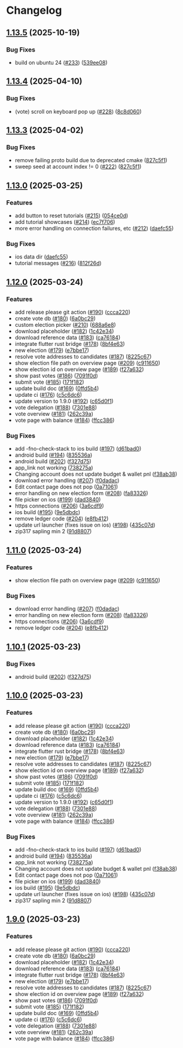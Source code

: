 # Changelog

## [1.13.5](https://github.com/hhanh00/zwallet/compare/v1.13.4...v1.13.5) (2025-10-19)


### Bug Fixes

* build on ubuntu 24 ([#233](https://github.com/hhanh00/zwallet/issues/233)) ([539ee08](https://github.com/hhanh00/zwallet/commit/539ee08a621f8e08d04e6bc55da2e3b037270377))

## [1.13.4](https://github.com/hhanh00/zwallet/compare/v1.13.3...v1.13.4) (2025-04-10)


### Bug Fixes

* (vote) scroll on keyboard pop up ([#228](https://github.com/hhanh00/zwallet/issues/228)) ([8c8d060](https://github.com/hhanh00/zwallet/commit/8c8d06025d51650ef05f51e5767764523c16668e))

## [1.13.3](https://github.com/hhanh00/zwallet/compare/v1.13.2...v1.13.3) (2025-04-02)


### Bug Fixes

* remove failing proto build due to deprecated cmake ([827c5f1](https://github.com/hhanh00/zwallet/commit/827c5f1522cbf987c58d3f9fc082db39faf16fbd))
* sweep seed at account index != 0 ([#222](https://github.com/hhanh00/zwallet/issues/222)) ([827c5f1](https://github.com/hhanh00/zwallet/commit/827c5f1522cbf987c58d3f9fc082db39faf16fbd))

## [1.13.0](https://github.com/hhanh00/zwallet/compare/v1.12.0...v1.13.0) (2025-03-25)


### Features

* add button to reset tutorials ([#215](https://github.com/hhanh00/zwallet/issues/215)) ([054ce0d](https://github.com/hhanh00/zwallet/commit/054ce0db8a928bb898d4f29334df00b0ad8d0220))
* add tutorial showcases ([#214](https://github.com/hhanh00/zwallet/issues/214)) ([ec7f706](https://github.com/hhanh00/zwallet/commit/ec7f706cc1de73cfb46a11e408dd0ae6a261a3d7))
* more error handling on connection failures, etc ([#212](https://github.com/hhanh00/zwallet/issues/212)) ([daefc55](https://github.com/hhanh00/zwallet/commit/daefc558a84fb737b44bfd14f9f2d9af527f409d))


### Bug Fixes

* ios data dir ([daefc55](https://github.com/hhanh00/zwallet/commit/daefc558a84fb737b44bfd14f9f2d9af527f409d))
* tutorial messages ([#216](https://github.com/hhanh00/zwallet/issues/216)) ([812f26d](https://github.com/hhanh00/zwallet/commit/812f26d17c94b3869024001a4ec85d1db22f06e3))

## [1.12.0](https://github.com/hhanh00/zwallet/compare/v1.11.0...v1.12.0) (2025-03-24)


### Features

* add release please git action ([#190](https://github.com/hhanh00/zwallet/issues/190)) ([ccca220](https://github.com/hhanh00/zwallet/commit/ccca220bf0fac6150a06b5deef07aa1e6b791c09))
* create vote db ([#180](https://github.com/hhanh00/zwallet/issues/180)) ([6a0bc29](https://github.com/hhanh00/zwallet/commit/6a0bc29addb84ad5e7f7cb76bd2af56fcf2f9cfd))
* custom election picker ([#210](https://github.com/hhanh00/zwallet/issues/210)) ([688a6e8](https://github.com/hhanh00/zwallet/commit/688a6e89dc50d2058af71949ce92d82c8937bafb))
* download placeholder ([#182](https://github.com/hhanh00/zwallet/issues/182)) ([1c42e34](https://github.com/hhanh00/zwallet/commit/1c42e34574bb186bc17bdc70880801fb40f59ba4))
* download reference data ([#183](https://github.com/hhanh00/zwallet/issues/183)) ([ca76184](https://github.com/hhanh00/zwallet/commit/ca76184d62083d3d3507ba8b9a780047a6a39d23))
* integrate flutter rust bridge ([#178](https://github.com/hhanh00/zwallet/issues/178)) ([8bf4e63](https://github.com/hhanh00/zwallet/commit/8bf4e638a4a6097fbf7cb137b89c81565f5af45b))
* new election ([#179](https://github.com/hhanh00/zwallet/issues/179)) ([e7bbe17](https://github.com/hhanh00/zwallet/commit/e7bbe17a2505024ec8a0afd41c34c973f171090e))
* resolve vote addresses to candidates ([#187](https://github.com/hhanh00/zwallet/issues/187)) ([8225c67](https://github.com/hhanh00/zwallet/commit/8225c6791cc583ea162c8d7a91530dab6d386562))
* show election file path on overview page ([#209](https://github.com/hhanh00/zwallet/issues/209)) ([c911650](https://github.com/hhanh00/zwallet/commit/c9116506b677c649dc77cea079b755b5aeb57ca9))
* show election id on overview page ([#189](https://github.com/hhanh00/zwallet/issues/189)) ([f27a632](https://github.com/hhanh00/zwallet/commit/f27a6324af3c4ab9136fe7a5f4787b00719395e1))
* show past votes ([#186](https://github.com/hhanh00/zwallet/issues/186)) ([7091f0d](https://github.com/hhanh00/zwallet/commit/7091f0d04ec498ba3fa1b17281cc1511fab67a60))
* submit vote ([#185](https://github.com/hhanh00/zwallet/issues/185)) ([171f182](https://github.com/hhanh00/zwallet/commit/171f182e88b25c34443b9180477c15f2ea2b463d))
* update build doc ([#169](https://github.com/hhanh00/zwallet/issues/169)) ([0ffd5b4](https://github.com/hhanh00/zwallet/commit/0ffd5b4fd08d0fd7fa48aeacf43bc8b5b6941b78))
* update ci ([#176](https://github.com/hhanh00/zwallet/issues/176)) ([c5c6dc6](https://github.com/hhanh00/zwallet/commit/c5c6dc62391d755bdfbbb008c75df5af3867a934))
* update version to 1.9.0 ([#192](https://github.com/hhanh00/zwallet/issues/192)) ([c65d0f1](https://github.com/hhanh00/zwallet/commit/c65d0f18ca6a8463e70f5cf2fa8482697ec254c0))
* vote delegation ([#188](https://github.com/hhanh00/zwallet/issues/188)) ([7301e88](https://github.com/hhanh00/zwallet/commit/7301e8827774128d6e707815c99b03cebf9aecf6))
* vote overview ([#181](https://github.com/hhanh00/zwallet/issues/181)) ([262c39a](https://github.com/hhanh00/zwallet/commit/262c39af94cbf67cc45eb3f8feba48d84019aa9c))
* vote page with balance ([#184](https://github.com/hhanh00/zwallet/issues/184)) ([ffcc386](https://github.com/hhanh00/zwallet/commit/ffcc3862308d6f1ffb9216b1cee0429b607e2448))


### Bug Fixes

* add -fno-check-stack to ios build ([#197](https://github.com/hhanh00/zwallet/issues/197)) ([d61bad0](https://github.com/hhanh00/zwallet/commit/d61bad05dfeabffd947e892fe6405ac3c7f5a884))
* android build ([#194](https://github.com/hhanh00/zwallet/issues/194)) ([835536a](https://github.com/hhanh00/zwallet/commit/835536a62eab6f2cf20108d91a1b7079cac74c59))
* android build ([#202](https://github.com/hhanh00/zwallet/issues/202)) ([f327d75](https://github.com/hhanh00/zwallet/commit/f327d754ed5a2b7199c227cbbb6fc29310ac8e14))
* app_link not working ([738275a](https://github.com/hhanh00/zwallet/commit/738275a2ad468a256ff73dcddc8219e052eef2ad))
* Changing account does not update budget & wallet pnl ([f38ab38](https://github.com/hhanh00/zwallet/commit/f38ab38c636d4ebfc572be7f2d88c9245d4f7bcb))
* download error handling ([#207](https://github.com/hhanh00/zwallet/issues/207)) ([f0dadac](https://github.com/hhanh00/zwallet/commit/f0dadacb2784cc7889fde533b1e7520f55bb4e9e))
* Edit contact page does not pop ([0a71061](https://github.com/hhanh00/zwallet/commit/0a7106160061420dd4a54f05f42837819c07c499))
* error handling on new election form ([#208](https://github.com/hhanh00/zwallet/issues/208)) ([fa83326](https://github.com/hhanh00/zwallet/commit/fa833262c5507f9bdbe5fc21412c6d460c654b75))
* file picker on ios ([#199](https://github.com/hhanh00/zwallet/issues/199)) ([dad3840](https://github.com/hhanh00/zwallet/commit/dad384083b0339596230fcaa5043dfd9e09a4465))
* https connections ([#206](https://github.com/hhanh00/zwallet/issues/206)) ([3a6cdf9](https://github.com/hhanh00/zwallet/commit/3a6cdf9bcb42ec153c617bf25b26a7c2b0daf01c))
* ios build ([#195](https://github.com/hhanh00/zwallet/issues/195)) ([9e5dbdc](https://github.com/hhanh00/zwallet/commit/9e5dbdc5a713c1b69bc0cc5e3eaf0661c01a5568))
* remove ledger code ([#204](https://github.com/hhanh00/zwallet/issues/204)) ([e8fb412](https://github.com/hhanh00/zwallet/commit/e8fb412f22df96f87fd2d069daf742c91334b4d2))
* update url launcher (fixes issue on ios) ([#198](https://github.com/hhanh00/zwallet/issues/198)) ([435c07d](https://github.com/hhanh00/zwallet/commit/435c07da9a2df68cb23d12c08d1ff4af7ab72589))
* zip317 sapling min 2 ([91d8807](https://github.com/hhanh00/zwallet/commit/91d880745ca71eaff20571effaf9ef3cde4f53ec))

## [1.11.0](https://github.com/hhanh00/zwallet/compare/v1.10.1...v1.11.0) (2025-03-24)


### Features

* show election file path on overview page ([#209](https://github.com/hhanh00/zwallet/issues/209)) ([c911650](https://github.com/hhanh00/zwallet/commit/c9116506b677c649dc77cea079b755b5aeb57ca9))


### Bug Fixes

* download error handling ([#207](https://github.com/hhanh00/zwallet/issues/207)) ([f0dadac](https://github.com/hhanh00/zwallet/commit/f0dadacb2784cc7889fde533b1e7520f55bb4e9e))
* error handling on new election form ([#208](https://github.com/hhanh00/zwallet/issues/208)) ([fa83326](https://github.com/hhanh00/zwallet/commit/fa833262c5507f9bdbe5fc21412c6d460c654b75))
* https connections ([#206](https://github.com/hhanh00/zwallet/issues/206)) ([3a6cdf9](https://github.com/hhanh00/zwallet/commit/3a6cdf9bcb42ec153c617bf25b26a7c2b0daf01c))
* remove ledger code ([#204](https://github.com/hhanh00/zwallet/issues/204)) ([e8fb412](https://github.com/hhanh00/zwallet/commit/e8fb412f22df96f87fd2d069daf742c91334b4d2))

## [1.10.1](https://github.com/hhanh00/zwallet/compare/v1.10.0...v1.10.1) (2025-03-23)


### Bug Fixes

* android build ([#202](https://github.com/hhanh00/zwallet/issues/202)) ([f327d75](https://github.com/hhanh00/zwallet/commit/f327d754ed5a2b7199c227cbbb6fc29310ac8e14))

## [1.10.0](https://github.com/hhanh00/zwallet/compare/v1.9.0...v1.10.0) (2025-03-23)


### Features

* add release please git action ([#190](https://github.com/hhanh00/zwallet/issues/190)) ([ccca220](https://github.com/hhanh00/zwallet/commit/ccca220bf0fac6150a06b5deef07aa1e6b791c09))
* create vote db ([#180](https://github.com/hhanh00/zwallet/issues/180)) ([6a0bc29](https://github.com/hhanh00/zwallet/commit/6a0bc29addb84ad5e7f7cb76bd2af56fcf2f9cfd))
* download placeholder ([#182](https://github.com/hhanh00/zwallet/issues/182)) ([1c42e34](https://github.com/hhanh00/zwallet/commit/1c42e34574bb186bc17bdc70880801fb40f59ba4))
* download reference data ([#183](https://github.com/hhanh00/zwallet/issues/183)) ([ca76184](https://github.com/hhanh00/zwallet/commit/ca76184d62083d3d3507ba8b9a780047a6a39d23))
* integrate flutter rust bridge ([#178](https://github.com/hhanh00/zwallet/issues/178)) ([8bf4e63](https://github.com/hhanh00/zwallet/commit/8bf4e638a4a6097fbf7cb137b89c81565f5af45b))
* new election ([#179](https://github.com/hhanh00/zwallet/issues/179)) ([e7bbe17](https://github.com/hhanh00/zwallet/commit/e7bbe17a2505024ec8a0afd41c34c973f171090e))
* resolve vote addresses to candidates ([#187](https://github.com/hhanh00/zwallet/issues/187)) ([8225c67](https://github.com/hhanh00/zwallet/commit/8225c6791cc583ea162c8d7a91530dab6d386562))
* show election id on overview page ([#189](https://github.com/hhanh00/zwallet/issues/189)) ([f27a632](https://github.com/hhanh00/zwallet/commit/f27a6324af3c4ab9136fe7a5f4787b00719395e1))
* show past votes ([#186](https://github.com/hhanh00/zwallet/issues/186)) ([7091f0d](https://github.com/hhanh00/zwallet/commit/7091f0d04ec498ba3fa1b17281cc1511fab67a60))
* submit vote ([#185](https://github.com/hhanh00/zwallet/issues/185)) ([171f182](https://github.com/hhanh00/zwallet/commit/171f182e88b25c34443b9180477c15f2ea2b463d))
* update build doc ([#169](https://github.com/hhanh00/zwallet/issues/169)) ([0ffd5b4](https://github.com/hhanh00/zwallet/commit/0ffd5b4fd08d0fd7fa48aeacf43bc8b5b6941b78))
* update ci ([#176](https://github.com/hhanh00/zwallet/issues/176)) ([c5c6dc6](https://github.com/hhanh00/zwallet/commit/c5c6dc62391d755bdfbbb008c75df5af3867a934))
* update version to 1.9.0 ([#192](https://github.com/hhanh00/zwallet/issues/192)) ([c65d0f1](https://github.com/hhanh00/zwallet/commit/c65d0f18ca6a8463e70f5cf2fa8482697ec254c0))
* vote delegation ([#188](https://github.com/hhanh00/zwallet/issues/188)) ([7301e88](https://github.com/hhanh00/zwallet/commit/7301e8827774128d6e707815c99b03cebf9aecf6))
* vote overview ([#181](https://github.com/hhanh00/zwallet/issues/181)) ([262c39a](https://github.com/hhanh00/zwallet/commit/262c39af94cbf67cc45eb3f8feba48d84019aa9c))
* vote page with balance ([#184](https://github.com/hhanh00/zwallet/issues/184)) ([ffcc386](https://github.com/hhanh00/zwallet/commit/ffcc3862308d6f1ffb9216b1cee0429b607e2448))


### Bug Fixes

* add -fno-check-stack to ios build ([#197](https://github.com/hhanh00/zwallet/issues/197)) ([d61bad0](https://github.com/hhanh00/zwallet/commit/d61bad05dfeabffd947e892fe6405ac3c7f5a884))
* android build ([#194](https://github.com/hhanh00/zwallet/issues/194)) ([835536a](https://github.com/hhanh00/zwallet/commit/835536a62eab6f2cf20108d91a1b7079cac74c59))
* app_link not working ([738275a](https://github.com/hhanh00/zwallet/commit/738275a2ad468a256ff73dcddc8219e052eef2ad))
* Changing account does not update budget & wallet pnl ([f38ab38](https://github.com/hhanh00/zwallet/commit/f38ab38c636d4ebfc572be7f2d88c9245d4f7bcb))
* Edit contact page does not pop ([0a71061](https://github.com/hhanh00/zwallet/commit/0a7106160061420dd4a54f05f42837819c07c499))
* file picker on ios ([#199](https://github.com/hhanh00/zwallet/issues/199)) ([dad3840](https://github.com/hhanh00/zwallet/commit/dad384083b0339596230fcaa5043dfd9e09a4465))
* ios build ([#195](https://github.com/hhanh00/zwallet/issues/195)) ([9e5dbdc](https://github.com/hhanh00/zwallet/commit/9e5dbdc5a713c1b69bc0cc5e3eaf0661c01a5568))
* update url launcher (fixes issue on ios) ([#198](https://github.com/hhanh00/zwallet/issues/198)) ([435c07d](https://github.com/hhanh00/zwallet/commit/435c07da9a2df68cb23d12c08d1ff4af7ab72589))
* zip317 sapling min 2 ([91d8807](https://github.com/hhanh00/zwallet/commit/91d880745ca71eaff20571effaf9ef3cde4f53ec))

## [1.9.0](https://github.com/hhanh00/zwallet/compare/v1.8.1...v1.9.0) (2025-03-23)


### Features

* add release please git action ([#190](https://github.com/hhanh00/zwallet/issues/190)) ([ccca220](https://github.com/hhanh00/zwallet/commit/ccca220bf0fac6150a06b5deef07aa1e6b791c09))
* create vote db ([#180](https://github.com/hhanh00/zwallet/issues/180)) ([6a0bc29](https://github.com/hhanh00/zwallet/commit/6a0bc29addb84ad5e7f7cb76bd2af56fcf2f9cfd))
* download placeholder ([#182](https://github.com/hhanh00/zwallet/issues/182)) ([1c42e34](https://github.com/hhanh00/zwallet/commit/1c42e34574bb186bc17bdc70880801fb40f59ba4))
* download reference data ([#183](https://github.com/hhanh00/zwallet/issues/183)) ([ca76184](https://github.com/hhanh00/zwallet/commit/ca76184d62083d3d3507ba8b9a780047a6a39d23))
* integrate flutter rust bridge ([#178](https://github.com/hhanh00/zwallet/issues/178)) ([8bf4e63](https://github.com/hhanh00/zwallet/commit/8bf4e638a4a6097fbf7cb137b89c81565f5af45b))
* new election ([#179](https://github.com/hhanh00/zwallet/issues/179)) ([e7bbe17](https://github.com/hhanh00/zwallet/commit/e7bbe17a2505024ec8a0afd41c34c973f171090e))
* resolve vote addresses to candidates ([#187](https://github.com/hhanh00/zwallet/issues/187)) ([8225c67](https://github.com/hhanh00/zwallet/commit/8225c6791cc583ea162c8d7a91530dab6d386562))
* show election id on overview page ([#189](https://github.com/hhanh00/zwallet/issues/189)) ([f27a632](https://github.com/hhanh00/zwallet/commit/f27a6324af3c4ab9136fe7a5f4787b00719395e1))
* show past votes ([#186](https://github.com/hhanh00/zwallet/issues/186)) ([7091f0d](https://github.com/hhanh00/zwallet/commit/7091f0d04ec498ba3fa1b17281cc1511fab67a60))
* submit vote ([#185](https://github.com/hhanh00/zwallet/issues/185)) ([171f182](https://github.com/hhanh00/zwallet/commit/171f182e88b25c34443b9180477c15f2ea2b463d))
* update build doc ([#169](https://github.com/hhanh00/zwallet/issues/169)) ([0ffd5b4](https://github.com/hhanh00/zwallet/commit/0ffd5b4fd08d0fd7fa48aeacf43bc8b5b6941b78))
* update ci ([#176](https://github.com/hhanh00/zwallet/issues/176)) ([c5c6dc6](https://github.com/hhanh00/zwallet/commit/c5c6dc62391d755bdfbbb008c75df5af3867a934))
* vote delegation ([#188](https://github.com/hhanh00/zwallet/issues/188)) ([7301e88](https://github.com/hhanh00/zwallet/commit/7301e8827774128d6e707815c99b03cebf9aecf6))
* vote overview ([#181](https://github.com/hhanh00/zwallet/issues/181)) ([262c39a](https://github.com/hhanh00/zwallet/commit/262c39af94cbf67cc45eb3f8feba48d84019aa9c))
* vote page with balance ([#184](https://github.com/hhanh00/zwallet/issues/184)) ([ffcc386](https://github.com/hhanh00/zwallet/commit/ffcc3862308d6f1ffb9216b1cee0429b607e2448))
